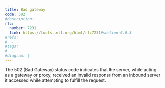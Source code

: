 ```yaml
---
title: Bad gateway
code: 502
#description:
rfc: 
  number: 7231
  link: https://tools.ietf.org/html/rfc7231#section-6.6.3
#refs:
#  -
#tags:
#  -
#diagram: |
---
```


The 502 (Bad Gateway) status code indicates that the server, while acting as a gateway or proxy, received an invalid response from an inbound server it accessed while attempting to fulfill the request.
